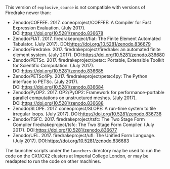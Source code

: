 This version of `explosive_source` is not compatible with versions of Firedrake
newer than:

- Zenodo/COFFEE. 2017. coneoproject/COFFEE: A Compiler for Fast Expression Evaluation. (July 2017). DOI:https://doi.org/10.5281/zenodo.836678
- Zenodo/FIAT. 2017. firedrakeproject/fiat: The Finite Element Automated Tabulator. (July 2017). DOI:https://doi.org/10.5281/zenodo.836679
- Zenodo/Firedrake. 2017. firedrakeproject/firedrake: an automated finite element system. (July 2017). DOI:https://doi.org/10.5281/zenodo.836680
- Zenodo/PETSc. 2017. firedrakeproject/petsc: Portable, Extensible Toolkit for Scientific Computation. (July 2017). DOI:https://doi.org/10.5281/zenodo.836685
- Zenodo/PETSc4Py. 2017. firedrakeproject/petsc4py: The Python interface to PETSc. (July 2017). DOI:https://doi.org/10.5281/zenodo.836684
- Zenodo/PyOP2. 2017. OP2/PyOP2: Framework for performance-portable parallel computations on unstructured meshes. (July 2017). DOI:https://doi.org/10.5281/zenodo.836688
- Zenodo/SLOPE. 2017. coneoproject/SLOPE: A run-time system to tile irregular loops. (July 2017). DOI:https://doi.org/10.5281/zenodo.836738
- Zenodo/TSFC. 2017. firedrakeproject/tsfc: The Two Stage Form Compiler firedrakeproject/tsfc: The Two Stage Form Compiler. (July 2017). DOI:https://doi.org/10.5281/zenodo.836677
- Zenodo/UFL. 2017. firedrakeproject/ufl: The Unified Form Language. (July 2017). DOI:https://doi.org/10.5281/zenodo.836683

The launcher scripts under the `launchers` directory may be used to run the
code on the CX1/CX2 clusters at Imperial College London, or may be readapted
to run the code on other machines.

